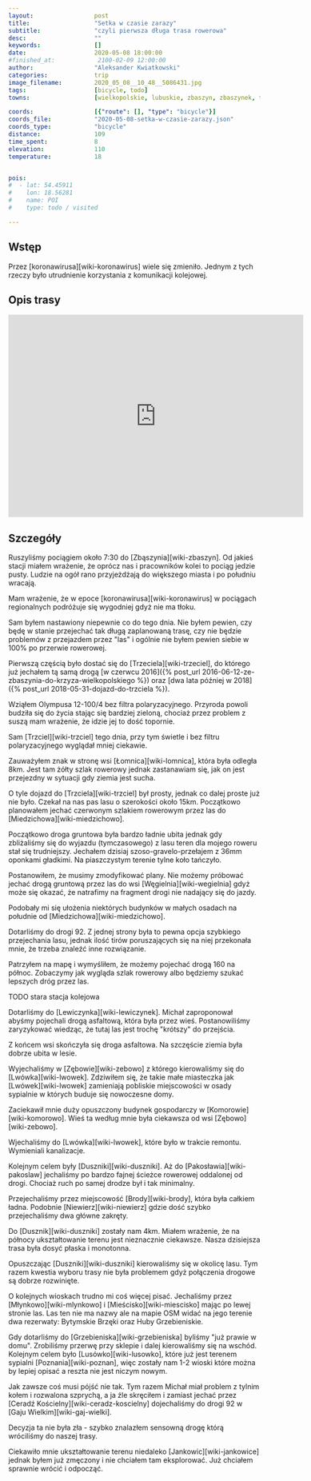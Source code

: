 ```yaml
---
layout:                 post
title:                  "Setka w czasie zarazy"
subtitle:               "czyli pierwsza długa trasa rowerowa"
desc:                   ""
keywords:               []
date:                   2020-05-08 18:00:00
#finished_at:            2100-02-09 12:00:00
author:                 "Aleksander Kwiatkowski"
categories:             trip
image_filename:         2020_05_08__10_48__5086431.jpg
tags:                   [bicycle, todo]
towns:                  [wielkopolskie, lubuskie, zbaszyn, zbaszynek, trzciel, miedzichowo, lwowek, duszniki, kazmierz, tarnowo_podgorne, poznan]

coords:                 [{"route": [], "type": "bicycle"}]
coords_file:            "2020-05-08-setka-w-czasie-zarazy.json"
coords_type:            "bicycle"
distance:               109
time_spent:             8
elevation:              110
temperature:            18


pois:
#  - lat: 54.45911
#    lon: 18.56281
#    name: POI
#    type: todo / visited

---
```



## Wstęp

Przez [koronawirusa][wiki-koronawirus] wiele się zmieniło. Jednym z tych rzeczy było
utrudnienie korzystania z komunikacji kolejowej.

## Opis trasy

<iframe height='405' width='590' frameborder='0' allowtransparency='true' scrolling='no' src='https://www.strava.com/activities/3419087338/embed/6305108d2b7720294b1bf5bb4c14029afdcea943'></iframe>

## Szczegóły

Ruszyliśmy pociągiem około 7:30 do [Zbąszynia][wiki-zbaszyn]. Od
jakieś stacji miałem wrażenie, że oprócz nas i pracowników kolei to pociąg
jedzie pusty. Ludzie na ogół rano przyjeżdżają do większego miasta i po południu wracają.

Mam wrażenie, że w epoce [koronawirusa][wiki-koronawirus] w pociągach regionalnych
podróżuje się wygodniej gdyż nie ma tłoku.

Sam byłem nastawiony niepewnie co do tego dnia. Nie byłem pewien, czy będę w stanie
przejechać tak długą zaplanowaną trasę, czy nie będzie problemów z przejazdem przez
"las" i ogólnie nie byłem pewien siebie w 100% po przerwie rowerowej.

Pierwszą częścią było dostać się do [Trzeciela][wiki-trzeciel], do którego
już jechałem tą samą drogą
[w czerwcu 2016]({% post_url 2016-06-12-ze-zbaszynia-do-krzyza-wielkopolskiego %})
oraz [dwa lata później w 2018]({% post_url 2018-05-31-dojazd-do-trzciela %}).

Wziąłem Olympusa 12-100/4 bez filtra polaryzacyjnego. Przyroda powoli budziła się
do życia stając się bardziej zieloną, chociaż przez problem z suszą mam wrażenie,
że idzie jej to dość topornie.

Sam [Trzciel][wiki-trzciel] tego dnia, przy tym świetle i bez filtru polaryzacyjnego
wyglądał mniej ciekawie.

Zauważyłem znak w stronę wsi [Łomnica][wiki-lomnica], która była odległa 8km.
Jest tam żółty szlak rowerowy jednak zastanawiam się, jak on jest przejezdny
w sytuacji gdy ziemia jest sucha.

O tyle dojazd do [Trzciela][wiki-trzciel] był prosty, jednak co dalej proste
już nie było. Czekał na nas pas lasu o szerokości około 15km. Początkowo
planowałem jechać czerwonym szlakiem rowerowym przez las do [Miedzichowa][wiki-miedzichowo].

Początkowo droga gruntowa była bardzo ładnie ubita jednak gdy zbliżaliśmy się
do wyjazdu (tymczasowego) z lasu teren dla mojego roweru stał się
trudniejszy. Jechałem dzisiaj szoso-gravelo-przełajem z 36mm oponkami
gładkimi. Na piaszczystym terenie tylne koło tańczyło.

Postanowiłem, że musimy zmodyfikować plany. Nie możemy próbować jechać
drogą gruntową przez las do wsi [Węgielnia][wiki-wegielnia] gdyż
może się okazać, że natrafimy na fragment drogi nie nadający się do jazdy.

Podobały mi się ułożenia niektórych budynków w małych osadach na południe od
[Miedzichowa][wiki-miedzichowo].

Dotarliśmy do drogi 92. Z jednej strony była to pewna opcja szybkiego przejechania lasu,
jednak ilość tirów poruszających się na niej przekonała mnie,
że trzeba znaleźć inne rozwiązanie.

Patrzyłem na mapę i wymyśliłem, że możemy pojechać
drogą 160 na północ. Zobaczymy jak wygląda szlak rowerowy albo będziemy szukać
lepszych dróg przez las.

TODO stara stacja kolejowa

Dotarliśmy do [Lewiczynka][wiki-lewiczynek]. Michał zaproponował abyśmy pojechali
drogą asfaltową, która była przez wieś. Postanowiliśmy zaryzykować wiedząc,
że tutaj las jest trochę "krótszy" do przejścia.

Z końcem wsi skończyła się droga asfaltowa. Na szczęście ziemia była
dobrze ubita w lesie.

Wyjechaliśmy w [Zębowie][wiki-zebowo] z którego kierowaliśmy się do
[Lwówka][wiki-lwowek]. Zdziwiłem się, że takie małe miasteczka jak
[Lwówek][wiki-lwowek] zamieniają pobliskie miejscowości w osady sypialnie
w których buduje się nowoczesne domy.

Zaciekawił mnie duży opuszczony budynek gospodarczy w [Komorowie][wiki-komorowo].
Wieś ta według mnie była ciekawsza od wsi [Zębowo][wiki-zebowo].

Wjechaliśmy do [Lwówka][wiki-lwowek], które było w trakcie remontu. Wymieniali
kanalizacje.

Kolejnym celem były [Duszniki][wiki-duszniki]. Aż do [Pakosławia][wiki-pakoslaw]
jechaliśmy po bardzo fajnej ścieżce rowerowej oddalonej od drogi. Chociaż
ruch po samej drodze był i tak minimalny.

Przejechaliśmy przez miejscowość [Brody][wiki-brody], która była całkiem
ładna. Podobnie [Niewierz][wiki-niewierz] gdzie dość szybko przejechaliśmy
dwa główne zakręty.

Do [Dusznik][wiki-duszniki] zostały nam 4km. Miałem wrażenie, że na północy
ukształtowanie terenu jest nieznacznie ciekawsze. Nasza dzisiejsza trasa była
dosyć płaska i monotonna.

Opuszczając [Duszniki][wiki-duszniki] kierowaliśmy się w okolicę lasu.
Tym razem kwestia wyboru trasy nie była problemem gdyż połączenia drogowe są
dobrze rozwinięte.

O kolejnych wioskach trudno mi coś więcej pisać. Jechaliśmy przez
[Młynkowo][wiki-mlynkowo] i [Mieścisko][wiki-miescisko] mając po lewej stronie
las. Las ten nie ma nazwy ale na mapie OSM widać na jego terenie dwa rezerwaty:
Bytymskie Brzęki oraz Huby Grzebieniskie.

Gdy dotarliśmy do [Grzebieniska][wiki-grzebieniska] byliśmy "już prawie w domu".
Zrobiliśmy przerwę przy sklepie i dalej kierowaliśmy się na wschód.
Kolejnym celem było [Lusówko][wiki-lusowko], które już jest terenem sypialni
[Poznania][wiki-poznan], więc zostały nam 1-2 wioski które można by
lepiej opisać a reszta nie jest niczym nowym.

Jak zawsze coś musi pójść nie tak. Tym razem Michał miał problem z tylnim kołem
i rozwalona szprychą, a ja źle skręciłem i zamiast jechać przez
[Ceradź Kościelny][wiki-ceradz-koscielny] dojechaliśmy do
drogi 92 w [Gaju Wielkim][wiki-gaj-wielki].

Decyzja ta nie była zła - szybko znalazłem sensowną drogę którą wróciliśmy
do naszej trasy.

Ciekawiło mnie ukształtowanie terenu niedaleko [Jankowic][wiki-jankowice]
jednak byłem już zmęczony i nie chciałem tam eksplorować. Już chciałem sprawnie
wrócić i odpocząć.
